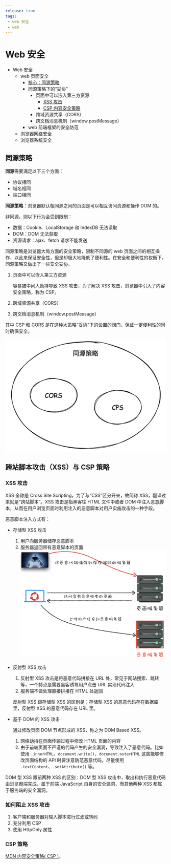 ```yaml
---
release: true
tags:
 - web 安全
 - web
---
```

# Web 安全

- Web 安全
  - web 页面安全
    - [核心：同源策略](#同源策略)
    - 同源策略下的“妥协”
      - 页面中可以嵌入第三方资源
        - [XSS 攻击](#xss-攻击)
        - [CSP 内容安全策略](https://developer.mozilla.org/zh-CN/docs/Web/HTTP/CSP)
      - 跨域资源共享（CORS）
      - 跨文档消息机制（window.postMessage）
    - web 前端框架的安全防范
  - 浏览器网络安全
  - 浏览器系统安全

## 同源策略

**同源**需要满足以下三个方面：

- 协议相同
- 域名相同
- 端口相同

**同源策略**：浏览器默认相同源之间的页面是可以相互访问资源和操作 DOM 的。

非同源，则以下行为会受到限制：

- 数据：Cookie、LocalStorage 和 IndexDB 无法读取
- DOM：DOM 无法获取
- 资源请求：ajax、fetch 请求不能发送

同源策略是浏览器大局方面的安全策略，限制不同源的 web 页面之间的相互操作，以此来保证安全性，但是却极大地降低了便利性。在安全和便利性的权衡下，同源策略又做出了一些安全妥协。

1. 页面中可以嵌入第三方资源

   容易被中间人劫持导致 XSS 攻击，为了解决 XSS 攻击，浏览器中引入了内容安全策略，称为 CSP。

2. 跨域资源共享（CORS）
3. 跨文档消息机制（window.postMessage）

其中 CSP 和 CORS 是在这种大策略“妥协”下的设置的阀门，保证一定便利性的同时确保安全。

![图 8](./images/4b690f39c941560efb2f990d09c90d3dda3f0a161c7d2451f47827864f8b1432.png)

## 跨站脚本攻击（XSS）与 CSP 策略

### XSS 攻击

XSS 全称是 Cross Site Scripting，为了与“CSS”区分开来，故简称 XSS，翻译过来就是“跨站脚本”。XSS 攻击是指黑客往 HTML 文件中或者 DOM 中注入恶意脚本，从而在用户浏览页面时利用注入的恶意脚本对用户实施攻击的一种手段。

恶意脚本注入方式有：

- 存储型 XSS 攻击

  1. 用户向服务器储存恶意脚本
  2. 服务器返回带有恶意脚本的页面
     ![图 1](./images/ae52cbb7f0f0ba754c37fb25c2c5c15767d1477f1d9652263f8ad442d2acb4d7.png)

- 反射型 XSS 攻击

  1. 反射型 XSS 攻击是将恶意代码拼接在 URL 处，常见于网站搜索、跳转等，一个特点是需要黑客诱导用户点击 URL 实现代码注入
  2. 服务端不做处理直接拼接在 HTML 处返回

  反射型 XSS 跟存储型 XSS 的区别是：存储型 XSS 的恶意代码存在数据库里，反射型 XSS 的恶意代码存在 URL 里。

- 基于 DOM 的 XSS 攻击
  
  通过修改页面 DOM 节点形成的 XSS，称之为 DOM Based XSS。
  1. 网络劫持在页面传输过程中修改 HTML 页面的内容
  2. 由于前端页面不严谨的代码产生的安全漏洞，导致注入了恶意代码。比如使用 `.innerHTML`、`document.write()`、`document.outerHTML` 这些能够修改页面结构的 API 时要注意防范恶意代码，尽量使用 `.textContent`、`.setAttribute()` 等。

DOM 型 XSS 跟前两种 XSS 的区别：DOM 型 XSS 攻击中，取出和执行恶意代码由浏览器端完成，属于前端 JavaScript 自身的安全漏洞，而其他两种 XSS 都属于服务端的安全漏洞。

### 如何阻止 XSS 攻击

1. 客户端和服务器对输入脚本进行过滤或转码
2. 充分利用 CSP
3. 使用 HttpOnly 属性

### CSP 策略

[MDN 内容安全策略( CSP )](https://developer.mozilla.org/zh-CN/docs/Web/HTTP/CSP)。
